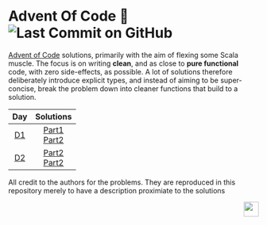 # Advent Of Code :evergreen_tree: ![Last Commit on GitHub](https://img.shields.io/badge/last%20commit-2021--12--04-brightgreen)

[Advent of Code](https://adventofcode.com/) solutions, primarily with the aim of flexing some Scala muscle. The focus is on writing __clean__, and as close to __pure functional__ code, with zero side-effects, as possible. A lot of solutions therefore deliberately introduce explicit types, and instead of aiming to be super-concise, break the problem down into cleaner functions that build to a solution.


<div align="center">

  | Day | Solutions |
  |:---:|:---:|
  | [D1](https://adventofcode.com/2021/day/1) | [Part1](2021/src/main/scala/aoc2021/D01SonarSweep.scala)<br>[Part2](2021/src/main/scala/aoc2021/D01SonarSweepSlidingWindow.scala) |
  | [D2](https://adventofcode.com/2021/day/2) | [Part2](2021/src/main/scala/aoc2021/D02Dive.scala)<br>[Part2](2021/src/main/scala/aoc2021/D02DiveRevised.scala) |

</div>

All credit to the authors for the problems. They are reproduced in this repository merely to have a description proximiate to the solutions

<img align="right" src=https://www.scala-lang.org/resources/img/frontpage/scala-spiral.png height="30px" style="padding-left: 20px"/>
